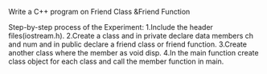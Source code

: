 
Write a C++ program on Friend Class &Friend Function 

Step-by-step process of the Experiment:
1.Include the header files(iostream.h).
2.Create a class and in private declare data members ch and num and in public declare a friend class or friend function.
3.Create another class where the member as void disp.
4.In the main function create class object for each class and call the member function in main.
